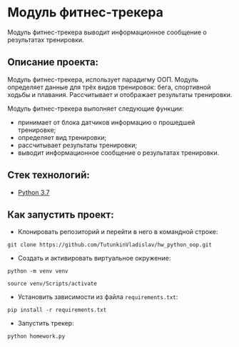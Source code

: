 # Модуль фитнес-трекера
Модуль фитнес-трекера выводит информационное сообщение о результатах тренировки.

## Описание проекта:
Модуль фитнес-трекера, использует парадигму ООП. Модуль определяет данные
для трёх видов тренировок: бега, спортивной ходьбы и плавания. Рассчитывает и
отображает результаты тренировки.

Модуль фитнес-трекера выполняет следующие функции:
* принимает от блока датчиков информацию о прошедшей тренировке;
* определяет вид тренировки;
* рассчитывает результаты тренировки;
* выводит информационное сообщение о результатах тренировки.

## Стек технологий:

* [Python 3.7](https://www.python.org/downloads/)

## Как запустить проект:

* Клонировать репозиторий и перейти в него в командной строке:

```
git clone https://github.com/TutunkinVladislav/hw_python_oop.git
```

* Cоздать и активировать виртуальное окружение:

```
python -m venv venv
```

```
source venv/Scripts/activate
```

* Установить зависимости из файла ```requirements.txt```:

```
pip install -r requirements.txt
```

* Запустить трекер:
```
python homework.py
```
